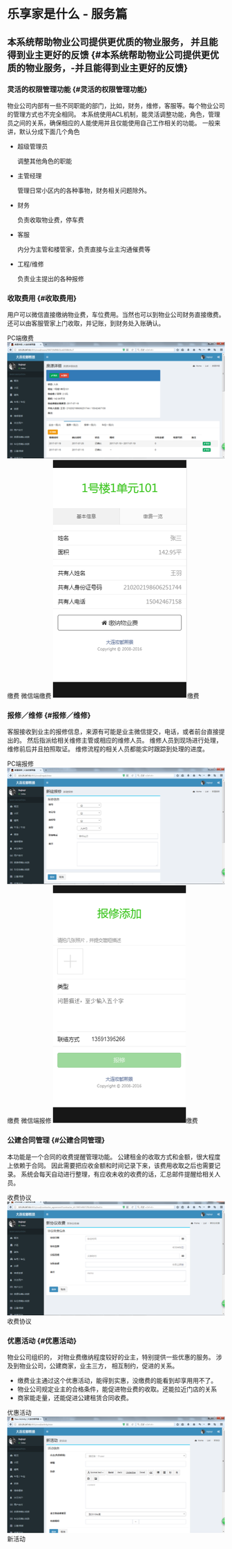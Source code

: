 # 乐享家是什么 - 服务篇

## 本系统帮助物业公司提供更优质的物业服务， 并且能得到业主更好的反馈 {#本系统帮助物业公司提供更优质的物业服务，-并且能得到业主更好的反馈}

### 灵活的权限管理功能 {#灵活的权限管理功能}

物业公司内部有一些不同职能的部门，比如，财务，维修，客服等。每个物业公司的管理方式也不完全相同。
本系统使用ACL机制，能灵活调整功能，角色，管理员之间的关系，确保相应的人能使用并且仅能使用自己工作相关的功能。
一般来讲，默认分成下面几个角色

* 超级管理员

  调整其他角色的职能
* 主管经理

  管理日常小区内的各种事物，财务相关问题除外。
* 财务

  负责收取物业费，停车费
* 客服

  内分为主管和楼管家，负责直接与业主沟通催费等
* 工程/维修

  负责业主提出的各种报修

### 收取费用 {#收取费用}

用户可以微信直接缴纳物业费，车位费用。当然也可以到物业公司财务直接缴费。
还可以由客服管家上门收取，并记账，到财务处入账确认。

PC端缴费
[![](/assets/%E9%80%89%E6%8B%A9%E6%88%BF%E5%B1%8B%E7%BC%B4%E8%B4%B9-1.png "缴费")](/assets/%E9%80%89%E6%8B%A9%E6%88%BF%E5%B1%8B%E7%BC%B4%E8%B4%B9-1.png)缴费
微信端缴费
[![](/assets/%E7%89%A9%E4%B8%9A%E8%B4%B9-1.png "缴费")](/assets/%E7%89%A9%E4%B8%9A%E8%B4%B9-1.png)缴费

### 报修／维修 {#报修／维修}

客服接收到业主的报修信息，来源有可能是业主微信提交，电话，或者前台直接提出的。
然后指派给相关维修主管或相应的维修人员。
维修人员到现场进行处理，维修前后并且拍照取证。
维修流程的相关人员都能实时跟踪到处理的进度。

PC端报修
[![](/assets/%E6%96%B0%E5%BB%BA%E6%8A%A5%E4%BF%AE.png "缴费")](/assets/%E6%96%B0%E5%BB%BA%E6%8A%A5%E4%BF%AE.png)缴费
微信端报修
[![](/assets/%E6%8A%A5%E4%BF%AE.png "缴费")](/assets/%E6%8A%A5%E4%BF%AE.png)缴费

### 公建合同管理 {#公建合同管理}

本功能是一个合同的收费提醒管理功能。
公建租金的收取方式和金额，很大程度上依赖于合同。
因此需要把应收金额和时间记录下来，该费用收取之后也需要记录。
系统会每天自动进行整理，有应收未收的收费的话，汇总邮件提醒给相关人员。

收费协议
[![](/assets/%E6%94%B6%E8%B4%B9%E5%8D%8F%E8%AE%AE.png "收费协议")](/assets/%E6%94%B6%E8%B4%B9%E5%8D%8F%E8%AE%AE.png)收费协议

### 优惠活动 {#优惠活动}

物业公司组织的， 对物业费缴纳程度较好的业主，特别提供一些优惠的服务。
涉及到物业公司，公建商家，业主三方， 相互制约，促进的关系。

* 缴费业主通过这个优惠活动，能得到实惠，没缴费的能看到却享用用不了。
* 物业公司规定业主的合格条件，能促进物业费的收取。还能拉近门店的关系
* 商家能走量，还能促进公建租赁合同收费。

优惠活动
[![](/assets/%E6%96%B0%E6%B4%BB%E5%8A%A8.png "新活动")](/assets/%E6%96%B0%E6%B4%BB%E5%8A%A8.png)新活动
